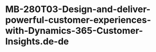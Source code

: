 # MB-280T03-Design-and-deliver-powerful-customer-experiences-with-Dynamics-365-Customer-Insights.de-de
